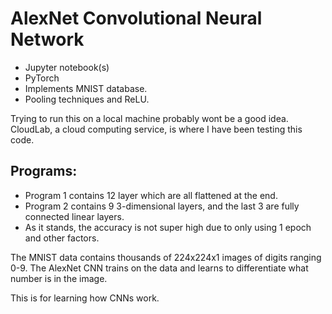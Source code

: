 # AlexNet Convolutional Neural Network
- Jupyter notebook(s)
- PyTorch
- Implements  MNIST database.
- Pooling techniques and ReLU.

Trying to run this on a local machine probably wont be a good idea.
CloudLab, a cloud computing service, is where I have been testing this code.

## Programs:
- Program 1 contains 12 layer which are all flattened at the end.
- Program 2 contains 9 3-dimensional layers, and the last 3 are fully connected linear layers.
- As it stands, the accuracy is not super high due to only using 1 epoch and other factors.

The MNIST data contains thousands of 224x224x1 images of digits ranging 0-9.
The AlexNet CNN trains on the data and learns to differentiate what number is in the image.



This is for learning how CNNs work.
  
